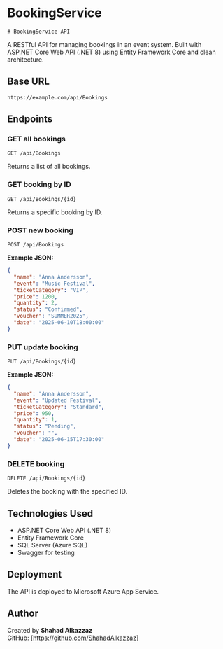 # BookingService
    # BookingService API

A RESTful API for managing bookings in an event system. Built with ASP.NET Core Web API (.NET 8) using Entity Framework Core and clean architecture.

## Base URL
```
https://example.com/api/Bookings
```

## Endpoints

### GET all bookings
```
GET /api/Bookings
```
Returns a list of all bookings.

### GET booking by ID
```
GET /api/Bookings/{id}
```
Returns a specific booking by ID.

### POST new booking
```
POST /api/Bookings
```
**Example JSON:**
```json
{
  "name": "Anna Andersson",
  "event": "Music Festival",
  "ticketCategory": "VIP",
  "price": 1200,
  "quantity": 2,
  "status": "Confirmed",
  "voucher": "SUMMER2025",
  "date": "2025-06-10T18:00:00"
}
```

### PUT update booking
```
PUT /api/Bookings/{id}
```
**Example JSON:**
```json
{
  "name": "Anna Andersson",
  "event": "Updated Festival",
  "ticketCategory": "Standard",
  "price": 950,
  "quantity": 1,
  "status": "Pending",
  "voucher": "",
  "date": "2025-06-15T17:30:00"
}
```

### DELETE booking
```
DELETE /api/Bookings/{id}
```
Deletes the booking with the specified ID.

## Technologies Used
- ASP.NET Core Web API (.NET 8)
- Entity Framework Core
- SQL Server (Azure SQL)
- Swagger for testing

## Deployment
The API is deployed to Microsoft Azure App Service.

## Author
Created by **Shahad Alkazzaz**  
GitHub: [https://github.com/ShahadAlkazzaz]  
    
